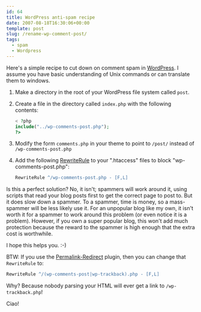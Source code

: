```yaml
---
id: 64
title: WordPress anti-spam recipe
date: 2007-08-18T16:30:06+00:00
template: post
slug: /rename-wp-comment-post/
tags:
  - spam
  - Wordpress
---
```


Here's a simple recipe to cut down on comment spam in
[WordPress](http://wordpress.org/). I assume you have basic understanding of
Unix commands or can translate them to windows.

1.  Make a directory in the root of your WordPress file system called `post`.
2.  Create a file in the directory called `index.php` with the following
    contents:

    ```php
    < ?php
    include("../wp-comments-post.php");
    ?>
    ```

3.  Modify the form `comments.php` in your theme to point to `/post/` instead
    of `/wp-comments-post.php`
4.  Add the following
    [RewriteRule](http://httpd.apache.org/docs/2.2/mod/mod_rewrite.html#rewriterule)
    to your ".htaccess" files to block "wp-comments-post.php":

    ```apache
    RewriteRule ^/wp-comments-post.php - [F,L]
    ```

Is this a perfect solution? No, it isn't; spammers will work around it, using
scripts that read your blog posts first to get the correct page to post to.
But it does slow down a spammer. To a spammer, time is money, so a
mass-spammer will be less likely use it. For an unpopular blog like my own, it
isn't worth it for a spammer to work around this problem (or even notice it is
a problem). However, if you own a super popular blog, this won't add much
protection because the reward to the spammer is high enough that the extra
cost is worthwhile.

I hope this helps you. :-)

BTW: If you use the
[Permalink-Redirect](http://fucoder.com/code/permalink-redirect/) plugin, then
you can change that `RewriteRule` to:

```apache
RewriteRule ^/(wp-comments-post|wp-trackback).php - [F,L]
```

Why? Because nobody parsing your HTML will ever get a link to
`/wp-trackback.php`!

Ciao!
